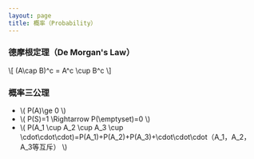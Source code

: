 ```yaml
---
layout: page
title: 概率（Probability）
---
```


### 德摩根定理（De Morgan's Law）

\\[ (A\cap B)^c = A^c \cup B^c \\]

### 概率三公理

* \\( P(A)\ge 0  \\)
* \\( P(S)=1 \Rightarrow P(\emptyset)=0 \\)
* \\( P(A_1 \cup A_2 \cup A_3 \cup \cdot\cdot\cdot)=P(A_1)+P(A_2)+P(A_3)+\cdot\cdot\cdot（A_1，A_2，A_3等互斥） \\)